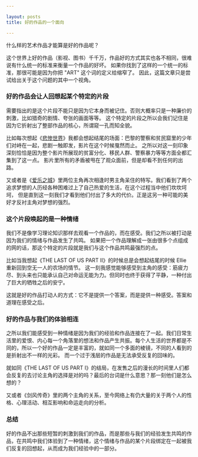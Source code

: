 ```yaml
---

layout: posts
title: 好的作品的一个面向

---
```


什么样的艺术作品才能算是好的作品呢？

这个世界上好的作品（影视、图书）千千万，作品好的方式其实也各不相同，很难说有什么统一的标准来衡量一个作品的好坏。
如果你找到了这样的一个统一的标准，那很可能是因为你把 "ART" 这个词的定义给缩窄了。
因此，这篇文章只是尝试给出关于这个问题的其中一个视角。

### 好的作品会让人回想起某个特定的片段

需要指出的是这个片段不能只是因为它本身而被记住。否则大概率只是一种廉价的刺激，比如猎奇的剧情、夸张的画面等等。
这个特定的片段之所以会我们记住是因为它折射出了整部作品的核心，所谓窥一孔而知全貌。

比如每次想起《[悲惨世界](https://movie.douban.com/subject/33417030/)》我都会想起结尾的场面：巴黎的警察和贫民窟里的少年们对峙在一起，悲剧一触即发，影片在这个时候戛然而止。
之所以对这一刻印象深刻恰恰是因为整个影片所展现的贫富分化、移民人群、警察暴力等等方面全都汇集到了这一点。
影片里所有的矛盾被甩在了观众面前，但是却看不到任何的出路。

又或者是《[爱乐之城](https://movie.douban.com/subject/25934014/)》里两位主角再次相逢时男主角呆住的特写。我们看到了两个追求梦想的人历经各种困难过上了自己热爱的生活，在这个过程当中他们坎坎坷坷，
但是直到这一刻我们才看到他们付出了多大的代价。正是这另一种可能的美好才反衬主角对梦想的强烈。

### 这个片段唤起的是一种情绪

我们不是像学习理论知识那样去观看一个作品的，而在感受。我们之所以被打动是因为我们的情绪与作品发生了共鸣。
如果把一个作品理解成一张由很多个点组成的网的话，那这个特定的片段就是我们与这个作品共鸣最强烈的点。

比如当我想起《THE LAST OF US PART II》的时候总是会想起结尾的时候 Ellie 重新回到空无一人的农场的情节。
这一刻我感觉能够感受到主角的感受：筋疲力尽、到头来也只能承认自己对命运无能为力。但同时也终于获得了平静，一种付出了巨大的牺牲之后的安宁。

这就是好的作品打动人的方式：它不是提供一个答案，而是提供一种感受。答案和道理在感受之后。

### 好的作品与我们的体验相连

之所以我们能感受到一种情绪是因为我们的经验和作品连接在了一起。我们日常生活里的爱恨、内心每一个角落里的想法和作品产生共振。每个人生活的世界都是不同的，所以一个好的作品一定是丰富的，就如同一个多面的棱镜，不同的人看到的是折射出不一样的光彩。
而一个过于浅层的作品是无法承受反复的回味的。

就如同《THE LAST OF US PART I》的结局，在发售之后的漫长的时间里人们都会反复的去讨论主角的选择是对的吗？最后的台词是什么意思？那一刻他们是怎么想的？

又或者《剑风传奇》里的两个主角的关系，至今网络上有仍大量的关于两个人的性格、心理活动、相互影响和命运走向的分析。

### 总结

好的作品不出那些短暂的刺激到我们的作品，而是那些与我们的经验发生共鸣的作品，在共鸣中我们体验到了一种情绪，这个情绪与作品的某个片段绑定在一起被我们反复的回想起，从而成为我们经验中的一部分。


